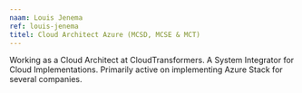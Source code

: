 ```yaml
---
naam: Louis Jenema
ref: louis-jenema
titel: Cloud Architect Azure (MCSD, MCSE & MCT)
---
```

Working as a Cloud Architect at CloudTransformers. A System Integrator for Cloud Implementations. Primarily active on implementing Azure Stack for several companies. 